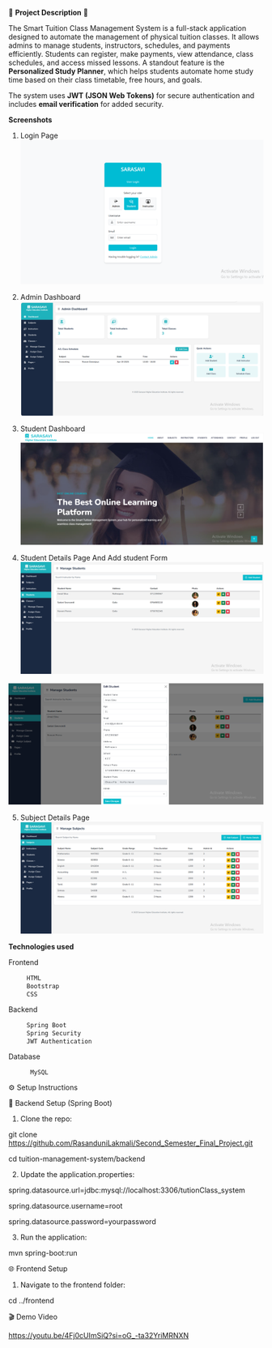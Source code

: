 🌟 **Project Description** 🌟

The Smart Tuition Class Management System is a full-stack application designed to automate the management of physical tuition classes. It allows admins to manage students, instructors, schedules, and payments efficiently. Students can register, make payments, view attendance, class schedules, and access missed lessons. A standout feature is the **Personalized Study Planner**, which helps students automate home study time based on their class timetable, free hours, and goals.

The system uses **JWT (JSON Web Tokens)** for secure authentication and includes **email verification** for added security.

**Screenshots**

1) Login Page
![image alt](https://github.com/RasanduniLakmali/Second_Semester_Final_Project/blob/8c1fa8e3369829cc18658826896ec30be2d26b7f/Screenshot%202025-04-16%20205645.png)

2) Admin Dashboard
![image alt](https://github.com/RasanduniLakmali/Second_Semester_Final_Project/blob/8c1fa8e3369829cc18658826896ec30be2d26b7f/Screenshot%202025-04-16%20205756.png)

3) Student Dashboard
![image alt](https://github.com/RasanduniLakmali/Second_Semester_Final_Project/blob/39edd2cef268c2f523db619a84b04aa928bc4c26/Screenshot%202025-04-16%20205625.png)

4) Student Details Page And Add student Form
![image alt](https://github.com/RasanduniLakmali/Second_Semester_Final_Project/blob/8c1fa8e3369829cc18658826896ec30be2d26b7f/Screenshot%202025-04-16%20222330.png)

![image alt](https://github.com/RasanduniLakmali/Second_Semester_Final_Project/blob/8c1fa8e3369829cc18658826896ec30be2d26b7f/Screenshot%202025-04-16%20222719.png)

5) Subject Details Page
![image alt](https://github.com/RasanduniLakmali/Second_Semester_Final_Project/blob/e2a76b6e77feddcd447a7c8f6f98360c4d96c953/Screenshot%202025-04-16%20222429.png)


**Technologies used**

Frontend

         HTML
         Bootstrap
         CSS
   
Backend

         Spring Boot
         Spring Security
         JWT Authentication
   
Database
          
          MySQL




⚙️ Setup Instructions

🔧 Backend Setup (Spring Boot)
1. Clone the repo:

git clone https://github.com/RasanduniLakmali/Second_Semester_Final_Project.git

cd tuition-management-system/backend


2. Update the application.properties:

spring.datasource.url=jdbc:mysql://localhost:3306/tutionClass_system

spring.datasource.username=root

spring.datasource.password=yourpassword


3. Run the application:

mvn spring-boot:run


🌐 Frontend Setup

1. Navigate to the frontend folder:

cd ../frontend


🎬 Demo Video

https://youtu.be/4Fj0cUImSiQ?si=oG_-ta32YriMRNXN


